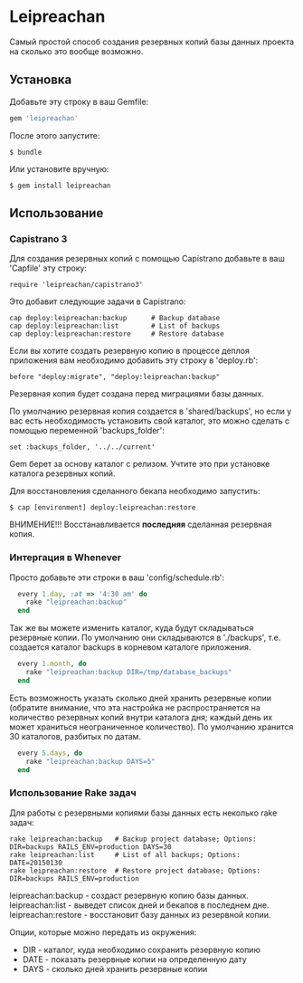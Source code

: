# Leipreachan

Самый простой способ создания резервных копий базы данных проекта на сколько это вообще возможно.

## Установка

Добавьте эту строку в ваш Gemfile:

```ruby
gem 'leipreachan'
```

После этого запустите:

    $ bundle

Или установите вручную:

    $ gem install leipreachan

## Использование

### Capistrano 3

Для создания резервных копий с помощью Capistrano добавьте в ваш 'Capfile' эту строку:

    require 'leipreachan/capistrano3'

Это добавит следующие задачи в Capistrano:

    cap deploy:leipreachan:backup      # Backup database
    cap deploy:leipreachan:list        # List of backups
    cap deploy:leipreachan:restore     # Restore database

Если вы хотите создать резервную копию в процессе деплоя приложения вам необходимо добавить эту строку в 'deploy.rb':

    before "deploy:migrate", "deploy:leipreachan:backup"

Резервная копия будет создана перед миграциями базы данных.

По умолчанию резервная копия создается в 'shared/backups', но если у вас есть необходимость установить свой каталог, это можно сделать с помощью переменной 'backups_folder':

    set :backups_folder, '../../current'

Gem берет за основу каталог с релизом. Учтите это при установке каталога резервных копий.

Для восстановления сделанного бекапа необходимо запустить:

    $ cap [environment] deploy:leipreachan:restore

ВНИМЕНИЕ!!! Восстанавливается **последняя** сделанная резервная копия.

### Интергация в Whenever

Просто добавьте эти строки в ваш 'config/schedule.rb':

```ruby
  every 1.day, :at => '4:30 am' do
    rake "leipreachan:backup"
  end
```
Так же вы можете изменить каталог, куда будут складываться резервные копии. По умолчанию они складываются в './backups', т.е. создается каталог backups в корневом каталоге приложения.

```ruby
  every 1.month, do
    rake "leipreachan:backup DIR=/tmp/database_backups"
  end
```
Есть возможность указать сколько дней хранить резервные копии (обратите внимание, что эта настройка не распространяется на количество резервных копий внутри каталога дня; каждый день их может храниться неограниченное количество). По умолчанию хранится 30 каталогов, разбитых по датам.

```ruby
  every 5.days, do
    rake "leipreachan:backup DAYS=5"
  end
```

### Использование Rake задач

Для работы с резервными копиями базы данных есть неколько rake задач:

    rake leipreachan:backup   # Backup project database; Options: DIR=backups RAILS_ENV=production DAYS=30
    rake leipreachan:list     # List of all backups; Options: DATE=20150130
    rake leipreachan:restore  # Restore project database; Options: DIR=backups RAILS_ENV=production

leipreachan:backup - создаст резервную копию базы данных.
leipreachan:list - выведет список дней и бекапов в последнем дне.
leipreachan:restore - восстановит базу данных из резервной копии.

Опции, которые можно передать из окружения:

* DIR - каталог, куда необходимо сохранить резервную копию
* DATE - показать резервные копии на определенную дату
* DAYS - сколько дней хранить резервные копии
